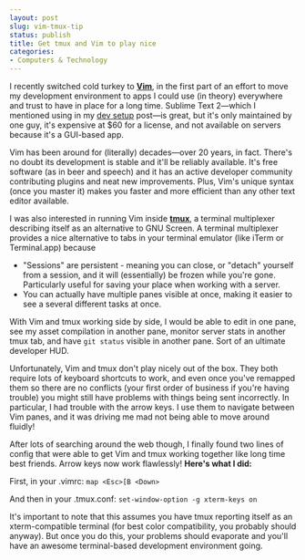 ```yaml
---
layout: post
slug: vim-tmux-tip
status: publish
title: Get tmux and Vim to play nice
categories:
- Computers & Technology
---
```


I recently switched cold turkey to **[Vim](http://www.vim.org/)**, in the first part of an effort to move my development environment to apps I could use (in theory) everywhere and trust to have in place for a long time. Sublime Text 2&mdash;which I mentioned using in my [dev setup](http://www.chrisvanpatten.com/blog/2012/06/dev-setup/) post&mdash;is great, but it's only maintained by one guy, it's expensive at $60 for a license, and not available on servers because it's a GUI-based app.

Vim has been around for (literally) decades&mdash;over 20 years, in fact. There's no doubt its development is stable and it'll be reliably available. It's free software (as in beer and speech) and it has an active developer community contributing plugins and neat new improvements. Plus, Vim's unique syntax (once you master it) makes you faster and more efficient than any other text editor available.

I was also interested in running Vim inside **[tmux](http://tmux.sourceforge.net/)**, a terminal multiplexer describing itself as an alternative to GNU Screen. A terminal multiplexer provides a nice alternative to tabs in your terminal emulator (like iTerm or Terminal.app) because

*   "Sessions" are persistent - meaning you can close, or "detach" yourself from a session, and it will (essentially) be frozen while you're gone. Particularly useful for saving your place when working with a server.
*   You can actually have multiple panes visible at once, making it easier to see a several different tasks at once.

With Vim and tmux working side by side, I would be able to edit in one pane, see my asset compilation in another pane, monitor server stats in another tmux tab, and have `git status` visible in another pane. Sort of an ultimate developer HUD.

Unfortunately, Vim and tmux don't play nicely out of the box. They both require lots of keyboard shortcuts to work, and even once you've remapped them so there are no conflicts (your first order of business if you're having trouble) you might still have problems with things being sent incorrectly. In particular, I had trouble with the arrow keys. I use them to navigate between Vim panes, and it was driving me mad not being able to move around fluidly!

After lots of searching around the web though, I finally found two lines of config that were able to get Vim and tmux working together like long time best friends. Arrow keys now work flawlessly! **Here's what I did:**

First, in your .vimrc:
`map <Esc>[B <Down> `

And then in your .tmux.conf:
`set-window-option -g xterm-keys on`

It's important to note that this assumes you have tmux reporting itself as an xterm-compatible terminal (for best color compatibility, you probably should anyway). But once you do this, your problems should evaporate and you'll have an awesome terminal-based development environment going.
